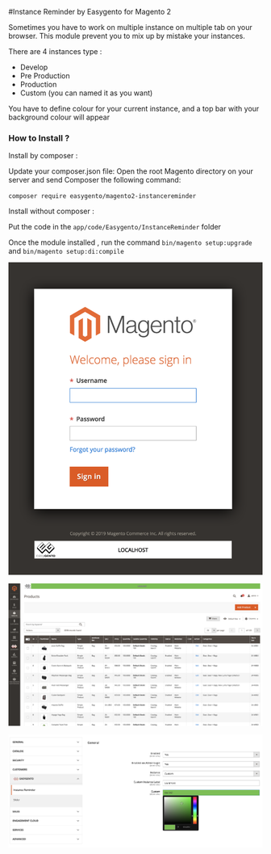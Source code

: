 #Instance Reminder by Easygento for Magento 2

Sometimes you have to work on multiple instance on multiple tab on your browser. 
This module prevent you to mix up by mistake your instances.

There are 4 instances type :
* Develop
* Pre Production
* Production
* Custom (you can named it as you want)

You have to define colour for your current instance, and a top bar with your background colour will appear


### How to Install ?

Install by composer : 

Update your composer.json file:  Open the root Magento directory on your server and send Composer the following command: 

`composer require easygento/magento2-instancereminder`

Install without composer :

Put the code in the `app/code/Easygento/InstanceReminder` folder

Once the module installed , run the command 
`bin/magento setup:upgrade` and  `bin/magento setup:di:compile`


![alt text](https://raw.githubusercontent.com/0-Sony/Easygento_InstanceReminder_M2/master/view/adminhtml/web/images/examples/demo-login.png "Login page")


![alt text](https://raw.githubusercontent.com/0-Sony/Easygento_InstanceReminder_M2/master/view/adminhtml/web/images/examples/demo-product.png "Products page")


![alt text](https://raw.githubusercontent.com/0-Sony/Easygento_InstanceReminder_M2/master/view/adminhtml/web/images/examples/demo-settings.png "Settings page")
